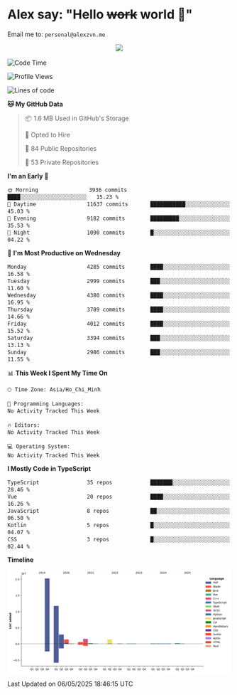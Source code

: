# Alex say: "Hello ~~work~~ world 🐾"
Email me to: `personal@alexzvn.me`


<p align=center>
  <a href="https://skillicons.dev">
    <img src="https://skillicons.dev/icons?i=ts,js,php,nodejs,bun,vue,nuxt,react,svelte,tauri,laravel,rust,mongodb,docker,electron,redis,rabbitmq,tailwind,git,cloudflare,elysia,mysql,nginx,rollupjs,sentry,ubuntu,yarn,html,css,vite" />
  </a>
</p>

<!--START_SECTION:waka-->
![Code Time](http://img.shields.io/badge/Code%20Time-1%2C066%20hrs%2055%20mins-blue)

![Profile Views](http://img.shields.io/badge/Profile%20Views-0-blue)

![Lines of code](https://img.shields.io/badge/From%20Hello%20World%20I%27ve%20Written-40.9%20million%20lines%20of%20code-blue)

**🐱 My GitHub Data** 

> 📦 1.6 MB Used in GitHub's Storage 
 > 
> 💼 Opted to Hire
 > 
> 📜 84 Public Repositories 
 > 
> 🔑 53 Private Repositories 
 > 
**I'm an Early 🐤** 

```text
🌞 Morning                3936 commits        ████░░░░░░░░░░░░░░░░░░░░░   15.23 % 
🌆 Daytime                11637 commits       ███████████░░░░░░░░░░░░░░   45.03 % 
🌃 Evening                9182 commits        █████████░░░░░░░░░░░░░░░░   35.53 % 
🌙 Night                  1090 commits        █░░░░░░░░░░░░░░░░░░░░░░░░   04.22 % 
```
📅 **I'm Most Productive on Wednesday** 

```text
Monday                   4285 commits        ████░░░░░░░░░░░░░░░░░░░░░   16.58 % 
Tuesday                  2999 commits        ███░░░░░░░░░░░░░░░░░░░░░░   11.60 % 
Wednesday                4380 commits        ████░░░░░░░░░░░░░░░░░░░░░   16.95 % 
Thursday                 3789 commits        ████░░░░░░░░░░░░░░░░░░░░░   14.66 % 
Friday                   4012 commits        ████░░░░░░░░░░░░░░░░░░░░░   15.52 % 
Saturday                 3394 commits        ███░░░░░░░░░░░░░░░░░░░░░░   13.13 % 
Sunday                   2986 commits        ███░░░░░░░░░░░░░░░░░░░░░░   11.55 % 
```


📊 **This Week I Spent My Time On** 

```text
🕑︎ Time Zone: Asia/Ho_Chi_Minh

💬 Programming Languages: 
No Activity Tracked This Week

🔥 Editors: 
No Activity Tracked This Week

💻 Operating System: 
No Activity Tracked This Week
```

**I Mostly Code in TypeScript** 

```text
TypeScript               35 repos            ███████░░░░░░░░░░░░░░░░░░   28.46 % 
Vue                      20 repos            ████░░░░░░░░░░░░░░░░░░░░░   16.26 % 
JavaScript               8 repos             ██░░░░░░░░░░░░░░░░░░░░░░░   06.50 % 
Kotlin                   5 repos             █░░░░░░░░░░░░░░░░░░░░░░░░   04.07 % 
CSS                      3 repos             █░░░░░░░░░░░░░░░░░░░░░░░░   02.44 % 
```



**Timeline**

![Lines of Code chart](https://raw.githubusercontent.com/alexzvn/alexzvn/main/assets/bar_graph.png)


 Last Updated on 06/05/2025 18:46:15 UTC
<!--END_SECTION:waka-->
